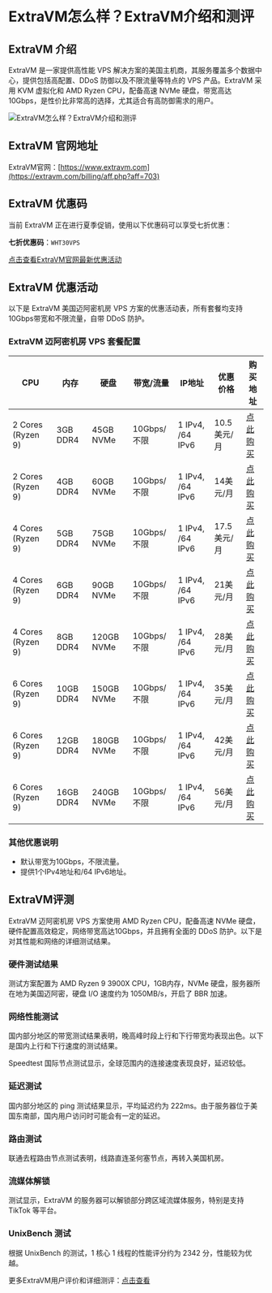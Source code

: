 # ExtraVM怎么样？ExtraVM介绍和测评

## ExtraVM 介绍
ExtraVM 是一家提供高性能 VPS 解决方案的美国主机商，其服务覆盖多个数据中心，提供包括高配置、DDoS 防御以及不限流量等特点的 VPS 产品。ExtraVM 采用 KVM 虚拟化和 AMD Ryzen CPU，配备高速 NVMe 硬盘，带宽高达 10Gbps，是性价比非常高的选择，尤其适合有高防御需求的用户。

![ExtraVM怎么样？ExtraVM介绍和测评](https://github.com/user-attachments/assets/ae793140-5acc-4fa5-9eb4-710f66c38832)

## ExtraVM 官网地址
ExtraVM官网：[https://www.extravm.com](https://extravm.com/billing/aff.php?aff=703)

## ExtraVM 优惠码
当前 ExtraVM 正在进行夏季促销，使用以下优惠码可以享受七折优惠：

**七折优惠码**：`WHT30VPS`

[点击查看ExtraVM官网最新优惠活动](https://extravm.com/billing/aff.php?aff=703)

## ExtraVM 优惠活动

以下是 ExtraVM 美国迈阿密机房 VPS 方案的优惠活动表，所有套餐均支持10Gbps带宽和不限流量，自带 DDoS 防护。

### ExtraVM 迈阿密机房 VPS 套餐配置

| CPU               | 内存      | 硬盘         | 带宽/流量    | IP地址         | 优惠价格       | 购买地址                                          |
|-------------------|-----------|--------------|--------------|----------------|----------------|-------------------------------------------------|
| 2 Cores (Ryzen 9) | 3GB DDR4  | 45GB NVMe    | 10Gbps/不限  | 1 IPv4, /64 IPv6 | 10.5美元/月    | [点此购买](https://extravm.com/billing/aff.php?aff=703&pid=378)  |
| 2 Cores (Ryzen 9) | 4GB DDR4  | 60GB NVMe    | 10Gbps/不限  | 1 IPv4, /64 IPv6 | 14美元/月      | [点此购买](https://extravm.com/billing/aff.php?aff=703&pid=379)  |
| 4 Cores (Ryzen 9) | 5GB DDR4  | 75GB NVMe    | 10Gbps/不限  | 1 IPv4, /64 IPv6 | 17.5美元/月    | [点此购买](https://extravm.com/billing/aff.php?aff=703&pid=381)  |
| 4 Cores (Ryzen 9) | 6GB DDR4  | 90GB NVMe    | 10Gbps/不限  | 1 IPv4, /64 IPv6 | 21美元/月      | [点此购买](https://extravm.com/billing/aff.php?aff=703&pid=382)  |
| 4 Cores (Ryzen 9) | 8GB DDR4  | 120GB NVMe   | 10Gbps/不限  | 1 IPv4, /64 IPv6 | 28美元/月      | [点此购买](https://extravm.com/billing/aff.php?aff=703&pid=383)  |
| 6 Cores (Ryzen 9) | 10GB DDR4 | 150GB NVMe   | 10Gbps/不限  | 1 IPv4, /64 IPv6 | 35美元/月      | [点此购买](https://extravm.com/billing/aff.php?aff=703&pid=384)  |
| 6 Cores (Ryzen 9) | 12GB DDR4 | 180GB NVMe   | 10Gbps/不限  | 1 IPv4, /64 IPv6 | 42美元/月      | [点此购买](https://extravm.com/billing/aff.php?aff=703&pid=385)  |
| 6 Cores (Ryzen 9) | 16GB DDR4 | 240GB NVMe   | 10Gbps/不限  | 1 IPv4, /64 IPv6 | 56美元/月      | [点此购买](https://extravm.com/billing/aff.php?aff=703&pid=419)  |

### 其他优惠说明
- 默认带宽为10Gbps，不限流量。
- 提供1个IPv4地址和/64 IPv6地址。

## ExtraVM评测

ExtraVM 迈阿密机房 VPS 方案使用 AMD Ryzen CPU，配备高速 NVMe 硬盘，硬件配置高效稳定，网络带宽高达10Gbps，并且拥有全面的 DDoS 防护。以下是对其性能和网络的详细测试结果。

### 硬件测试结果
测试方案配置为 AMD Ryzen 9 3900X CPU，1GB内存，NVMe 硬盘，服务器所在地为美国迈阿密，硬盘 I/O 速度约为 1050MB/s，开启了 BBR 加速。


### 网络性能测试
国内部分地区的带宽测试结果表明，晚高峰时段上行和下行带宽均表现出色。以下是国内上行和下行速度的测试结果。

Speedtest 国际节点测试显示，全球范围内的连接速度表现良好，延迟较低。

### 延迟测试
国内部分地区的 ping 测试结果显示，平均延迟约为 222ms。由于服务器位于美国东南部，国内用户访问时可能会有一定的延迟。

### 路由测试
联通去程路由节点测试表明，线路直连圣何塞节点，再转入美国机房。

### 流媒体解锁
测试显示，ExtraVM 的服务器可以解锁部分跨区域流媒体服务，特别是支持 TikTok 等平台。

### UnixBench 测试
根据 UnixBench 的测试，1 核心 1 线程的性能评分约为 2342 分，性能较为优越。

更多ExtraVM用户评价和详细测评：[点击查看](https://extravm.com/billing/aff.php?aff=703)
